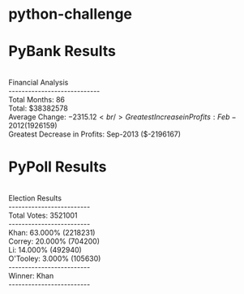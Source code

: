 
# python-challenge

# PyBank Results

<br />Financial Analysis
<br />----------------------------
<br />Total Months: 86
<br />Total: $38382578
<br />Average  Change: $-2315.12
<br />Greatest Increase in Profits: Feb-2012 ($1926159)
<br />Greatest Decrease in Profits: Sep-2013 ($-2196167)



# PyPoll Results

<br />Election Results
<br />-------------------------
<br />Total Votes: 3521001
<br />-------------------------
<br />Khan: 63.000% (2218231)
<br />Correy: 20.000% (704200)
<br />Li: 14.000% (492940)
<br />O'Tooley: 3.000% (105630)
<br />-------------------------
<br />Winner: Khan
<br />-------------------------

